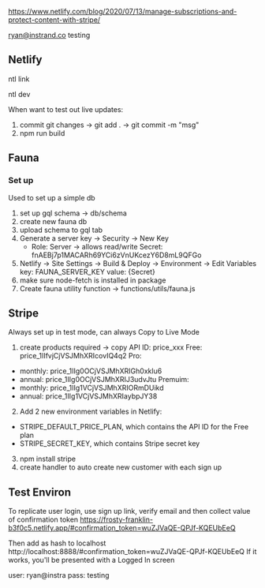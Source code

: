 
https://www.netlify.com/blog/2020/07/13/manage-subscriptions-and-protect-content-with-stripe/

ryan@instrand.co
testing

## Netlify

<!-- link local site to Netlify site -->
ntl link

<!-- launch a local dev server to review changes on  -->
ntl dev

When want to test out live updates:
1. commit git changes -> git add . -> git commit -m "msg"
2. npm run build

## Fauna
### Set up
Used to set up a simple db
1. set up gql schema -> db/schema
2. create new fauna db
3. upload schema to gql tab
4. Generate a server key -> Security -> New Key
    - Role: Server -> allows read/write
    Secret:
    fnAEBj7p1MACARh69YCi6zVnUKcezY6D8mL9QFGo
5. Netlify -> Site Settings -> Build & Deploy -> Environment -> Edit Variables
    key: FAUNA_SERVER_KEY
    value: {Secret}
6. make sure node-fetch is installed in package
7. Create fauna utility function -> functions/utils/fauna.js

## Stripe
Always set up in test mode, can always Copy to Live Mode
1. create products required -> copy API ID: price_xxx
Free: price_1IIfvjCjVSJMhXRIcovIQ4q2
Pro:
- monthly: price_1IIg0OCjVSJMhXRIGh0xklu6
- annual: price_1IIg0OCjVSJMhXRIJ3udvJtu
Premuim: 
- monthly: price_1IIg1VCjVSJMhXRIORmDUikd
- annual: price_1IIg1VCjVSJMhXRIaybpJY38

2. Add 2 new environment variables in Netlify:
- STRIPE_DEFAULT_PRICE_PLAN, which contains the API ID for the Free plan
- STRIPE_SECRET_KEY, which contains Stripe secret key
3. npm install stripe
4. create handler to auto create new customer with each sign up

## Test Environ

To replicate user login, use sign up link, verify email and then collect value of confirmation token
https://frosty-franklin-b3f0c5.netlify.app/#confirmation_token=wuZJVaQE-QPJf-KQEUbEeQ

Then add as hash to localhost
http://localhost:8888/#confirmation_token=wuZJVaQE-QPJf-KQEUbEeQ
If it works, you'll be presented with a Logged In screen

user: ryan@instra
pass: testing